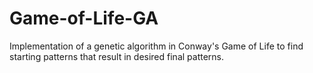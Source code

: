 # Game-of-Life-GA
Implementation of a genetic algorithm in Conway's Game of Life to find starting patterns that result in desired final patterns.
